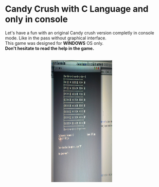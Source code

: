 # Candy Crush with C Language and only in console

Let's have a fun with an original Candy crush version completly in console mode.
Like in the pass without graphical interface.
<br/>
This game was designed for <strong>WINDOWS</strong> OS only.
<br/>
<strong>Don't hesitate to read the help in the game.</strong>
<br/><br/>
<div align="center">
  <img src="ccc_img.jpg" target="_blank" width="200px" height="400px"/>
</div>
